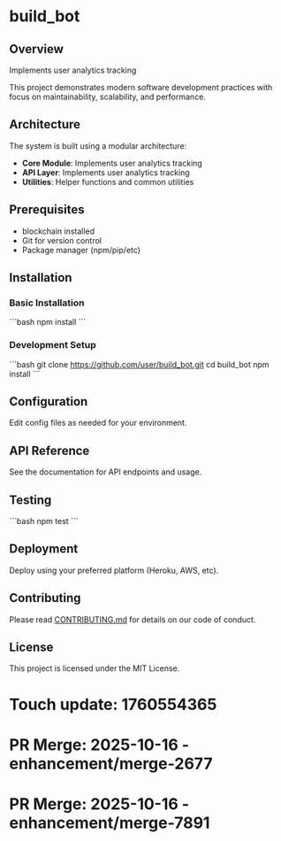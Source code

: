 # build_bot

## Overview

Implements user analytics tracking

This project demonstrates modern software development practices with focus on maintainability, scalability, and performance.

## Architecture

The system is built using a modular architecture:

- **Core Module**: Implements user analytics tracking
- **API Layer**: Implements user analytics tracking
- **Utilities**: Helper functions and common utilities

## Prerequisites

- blockchain installed
- Git for version control
- Package manager (npm/pip/etc)

## Installation

### Basic Installation

\`\`\`bash
npm install
\`\`\`

### Development Setup

\`\`\`bash
git clone https://github.com/user/build_bot.git
cd build_bot
npm install
\`\`\`

## Configuration

Edit config files as needed for your environment.

## API Reference

See the documentation for API endpoints and usage.

## Testing

\`\`\`bash
npm test
\`\`\`

## Deployment

Deploy using your preferred platform (Heroku, AWS, etc).

## Contributing

Please read [CONTRIBUTING.md](CONTRIBUTING.md) for details on our code of conduct.

## License

This project is licensed under the MIT License.

# Touch update: 1760554365

# PR Merge: 2025-10-16 - enhancement/merge-2677

# PR Merge: 2025-10-16 - enhancement/merge-7891
